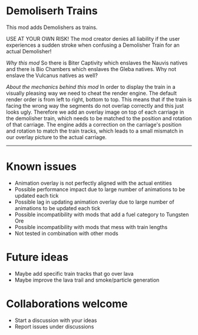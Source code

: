 # Demoliserh Trains

This mod adds Demolishers as trains.

USE AT YOUR OWN RISK! The mod creator denies all liability if the user experiences a sudden stroke when confusing a Demolisher Train for an actual Demolisher!

_Why this mod_
So there is Biter Captivity which enslaves the Nauvis natives and there is Bio Chambers which enslaves the Gleba natives. Why not enslave the Vulcanus natives as well?

_About the mechanics behind this mod_
In order to display the train in a visually pleasing way we need to cheat the render engine. The default render order is from left to right, bottom to top. This means that if the train is facing the wrong way the segments do not overlap correctly and this just looks ugly. Therefore we add an overlay image on top of each carriage in the demolisher train, which needs to be matched to the position and rotation of that carriage. The engine adds a correction on the carriage's position and rotation to match the train tracks, which leads to a small mismatch in our overlay picture to the actual carriage.

---

# Known issues

-   Animation overlay is not perfectly aligned with the actual entities
-   Possible performance impact due to large number of animations to be updated each tick
-   Possible lag in updating animation overlay due to large number of animations to be updated each tick
-   Possible incompatibility with mods that add a fuel category to Tungsten Ore
-   Possible incompatibility with mods that mess with train lengths
-   Not tested in combination with other mods

# Future ideas

-   Maybe add specific train tracks that go over lava
-   Maybe improve the lava trail and smoke/particle generation

# Collaborations welcome

-   Start a discussion with your ideas
-   Report issues under discussions
